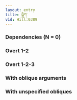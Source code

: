 ```yaml
---
layout: entry
title: སྒྲེག་
vid: Hill:0389
---
```

### Dependencies (N = 0)


### Overt 1-2


### Overt 1-2-3


### With oblique arguments


### With unspecified obliques
